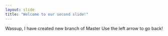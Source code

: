 ```yaml
---
layout: slide
title: "Welcome to our second slide!"
---
```

Wassup, I have created new branch of Master
Use the left arrow to go back!


